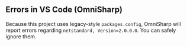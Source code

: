 ## Errors in VS Code (OmniSharp)

Because this project uses legacy-style `packages.config`, OmniSharp will report errors regarding `netstandard, Version=2.0.0.0`. You can safely ignore them.
